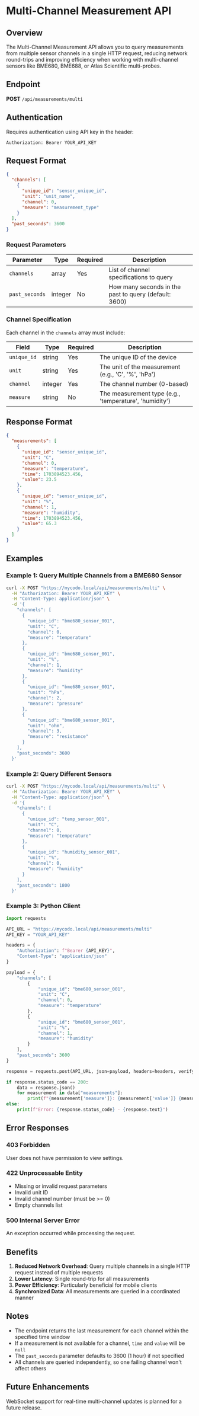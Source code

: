 # Multi-Channel Measurement API

## Overview

The Multi-Channel Measurement API allows you to query measurements from multiple sensor channels in a single HTTP request, reducing network round-trips and improving efficiency when working with multi-channel sensors like BME680, BME688, or Atlas Scientific multi-probes.

## Endpoint

**POST** `/api/measurements/multi`

## Authentication

Requires authentication using API key in the header:
```
Authorization: Bearer YOUR_API_KEY
```

## Request Format

```json
{
  "channels": [
    {
      "unique_id": "sensor_unique_id",
      "unit": "unit_name",
      "channel": 0,
      "measure": "measurement_type"
    }
  ],
  "past_seconds": 3600
}
```

### Request Parameters

| Parameter | Type | Required | Description |
|-----------|------|----------|-------------|
| `channels` | array | Yes | List of channel specifications to query |
| `past_seconds` | integer | No | How many seconds in the past to query (default: 3600) |

### Channel Specification

Each channel in the `channels` array must include:

| Field | Type | Required | Description |
|-------|------|----------|-------------|
| `unique_id` | string | Yes | The unique ID of the device |
| `unit` | string | Yes | The unit of the measurement (e.g., 'C', '%', 'hPa') |
| `channel` | integer | Yes | The channel number (0-based) |
| `measure` | string | No | The measurement type (e.g., 'temperature', 'humidity') |

## Response Format

```json
{
  "measurements": [
    {
      "unique_id": "sensor_unique_id",
      "unit": "C",
      "channel": 0,
      "measure": "temperature",
      "time": 1703894523.456,
      "value": 23.5
    },
    {
      "unique_id": "sensor_unique_id",
      "unit": "%",
      "channel": 1,
      "measure": "humidity",
      "time": 1703894523.456,
      "value": 65.3
    }
  ]
}
```

## Examples

### Example 1: Query Multiple Channels from a BME680 Sensor

```bash
curl -X POST "https://mycodo.local/api/measurements/multi" \
  -H "Authorization: Bearer YOUR_API_KEY" \
  -H "Content-Type: application/json" \
  -d '{
    "channels": [
      {
        "unique_id": "bme680_sensor_001",
        "unit": "C",
        "channel": 0,
        "measure": "temperature"
      },
      {
        "unique_id": "bme680_sensor_001",
        "unit": "%",
        "channel": 1,
        "measure": "humidity"
      },
      {
        "unique_id": "bme680_sensor_001",
        "unit": "hPa",
        "channel": 2,
        "measure": "pressure"
      },
      {
        "unique_id": "bme680_sensor_001",
        "unit": "ohm",
        "channel": 3,
        "measure": "resistance"
      }
    ],
    "past_seconds": 3600
  }'
```

### Example 2: Query Different Sensors

```bash
curl -X POST "https://mycodo.local/api/measurements/multi" \
  -H "Authorization: Bearer YOUR_API_KEY" \
  -H "Content-Type: application/json" \
  -d '{
    "channels": [
      {
        "unique_id": "temp_sensor_001",
        "unit": "C",
        "channel": 0,
        "measure": "temperature"
      },
      {
        "unique_id": "humidity_sensor_001",
        "unit": "%",
        "channel": 0,
        "measure": "humidity"
      }
    ],
    "past_seconds": 1800
  }'
```

### Example 3: Python Client

```python
import requests

API_URL = "https://mycodo.local/api/measurements/multi"
API_KEY = "YOUR_API_KEY"

headers = {
    "Authorization": f"Bearer {API_KEY}",
    "Content-Type": "application/json"
}

payload = {
    "channels": [
        {
            "unique_id": "bme680_sensor_001",
            "unit": "C",
            "channel": 0,
            "measure": "temperature"
        },
        {
            "unique_id": "bme680_sensor_001",
            "unit": "%",
            "channel": 1,
            "measure": "humidity"
        }
    ],
    "past_seconds": 3600
}

response = requests.post(API_URL, json=payload, headers=headers, verify=False)

if response.status_code == 200:
    data = response.json()
    for measurement in data["measurements"]:
        print(f"{measurement['measure']}: {measurement['value']} {measurement['unit']}")
else:
    print(f"Error: {response.status_code} - {response.text}")
```

## Error Responses

### 403 Forbidden
User does not have permission to view settings.

### 422 Unprocessable Entity
- Missing or invalid request parameters
- Invalid unit ID
- Invalid channel number (must be >= 0)
- Empty channels list

### 500 Internal Server Error
An exception occurred while processing the request.

## Benefits

1. **Reduced Network Overhead**: Query multiple channels in a single HTTP request instead of multiple requests
2. **Lower Latency**: Single round-trip for all measurements
3. **Power Efficiency**: Particularly beneficial for mobile clients
4. **Synchronized Data**: All measurements are queried in a coordinated manner

## Notes

- The endpoint returns the last measurement for each channel within the specified time window
- If a measurement is not available for a channel, `time` and `value` will be `null`
- The `past_seconds` parameter defaults to 3600 (1 hour) if not specified
- All channels are queried independently, so one failing channel won't affect others

## Future Enhancements

WebSocket support for real-time multi-channel updates is planned for a future release.
